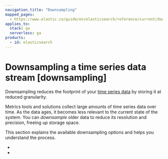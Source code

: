 ```yaml
---
navigation_title: "Downsampling"
mapped_pages:
  - https://www.elastic.co/guide/en/elasticsearch/reference/current/downsampling.html
applies_to:
  stack: ga
  serverless: ga
products:
  - id: elasticsearch
---
```


# Downsampling a time series data stream [downsampling]

Downsampling reduces the footprint of your [time series data](time-series-data-stream-tsds.md) by storing it at reduced granularity.

Metrics tools and solutions collect large amounts of time series data over time. As the data ages, it becomes less relevant to the current state of the system. You can _downsample_ older data to reduce its resolution and precision, freeing up storage space.

This section explains the available downsampling options and helps you understand the process.

* [](downsampling-concepts.md)
* [](run-downsampling.md)